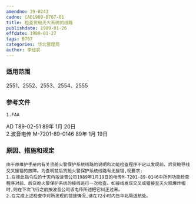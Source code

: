 ```yaml
---
amendno: 39-0243  
cadno: CAD1989-B767-01  
title: 检查货舱灭火系统的线路  
publishdate: 1989-01-26  
effdate: 1989-01-27  
tags: B767  
categories: 华北管理局  
author: 李经农  
---
```

  
### 适用范围  
2551、2552、2553、2554、2555  
  
<!--more-->  
### 参考文件  
    1.FAA  
AD T89-02-51  89年 1月 20日  
    2.波音电传 M-7201-89-0146 89年 1月 19日  
  
### 原因、措施和规定  
    由于原维护手册内有关货舱火警保护系统线路的说明和功能检查程序不足以发现前、后货舱导线交叉接错的故障。为查明前后货舱火警保护系统线路有无接错,现要求:  
    1.在接此指令后的十天内按波音公司1989年1月19日的电传M-7201-89-0146中所列功能检查程序对前、后货舱火警保护系统的接线进行一次检查。如接线发现交叉或错接至灭火瓶爆炸帽时,则在下次飞行之前按波音公司该电传所述把它纠正过来。  
    2.在完成上述检查中对所发现的错接情况,请在72小时内告华北局适航处。  
  
